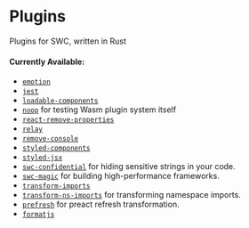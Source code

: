 # Plugins

Plugins for SWC, written in Rust

#### Currently Available:

- [`emotion`](packages/emotion)
- [`jest`](packages/jest)
- [`loadable-components`](packages/loadable-components)
- [`noop`](packages/noop) for testing Wasm plugin system itself
- [`react-remove-properties`](packages/react-remove-properties)
- [`relay`](packages/relay)
- [`remove-console`](packages/remove-console)
- [`styled-components`](packages/styled-components)
- [`styled-jsx`](packages/styled-jsx)
- [`swc-confidential`](packages/swc-confidential) for hiding sensitive strings in your code.
- [`swc-magic`](packages/swc-magic) for building high-performance frameworks.
- [`transform-imports`](packages/transform-imports)
- [`transform-ns-imports`](packages/transform-ns-imports) for transforming namespace imports.
- [`prefresh`](packages/prefresh) for preact refresh transformation.
- [`formatjs`](packages/formatjs)
